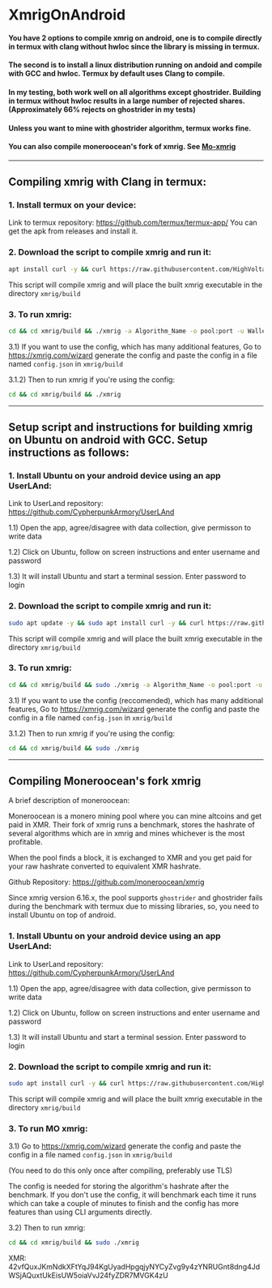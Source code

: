 # XmrigOnAndroid

#### You have 2 options to compile xmrig on android, one is to compile directly in termux with clang without hwloc since the library is missing in termux.
#### The second is to install a linux distribution running on andoid and compile with GCC and hwloc. Termux by default uses Clang to compile.
#### In my testing, both work well on all algorithms except ghostrider. Building in termux without hwloc results in a large number of rejected shares. (Approximately 66% rejects on ghostrider in my tests)
#### Unless you want to mine with ghostrider algorithm, termux works fine.
#### You can also compile moneroocean's fork of xmrig. See [Mo-xmrig](#compiling-Monerooceans-fork-xmrig)

***

## Compiling xmrig with Clang in termux:

### 1. Install termux on your device:
Link to termux repository: https://github.com/termux/termux-app/
You can get the apk from releases and install it.

### 2. Download the script to compile xmrig and run it:
```bash
apt install curl -y && curl https://raw.githubusercontent.com/HighVoltage557/XmrigOnAndroid/main/compileintermux.sh | bash
```

This script will compile xmrig and will place the built xmrig executable in the directory `xmrig/build`

### 3. To run xmrig:

```bash
cd && cd xmrig/build && ./xmrig -a Algorithm_Name -o pool:port -u Wallet_Address -p Password
```

3.1) If you want to use the config, which has many additional features, Go to https://xmrig.com/wizard generate the config and paste the config in a file named `config.json` in `xmrig/build`

3.1.2) Then to run xmrig if you're using the config:
```bash
cd && cd xmrig/build && ./xmrig
```
***
## Setup script and instructions for building xmrig on Ubuntu on android with GCC. Setup instructions as follows:

### 1. Install Ubuntu on your android device using an app UserLAnd:

Link to UserLand repository: https://github.com/CypherpunkArmory/UserLAnd

1.1) Open the app, agree/disagree with data collection, give permisson to write data

1.2) Click on Ubuntu, follow on screen instructions and enter username and password

1.3) It will install Ubuntu and start a terminal session. Enter password to login

### 2. Download the script to compile xmrig and run it:
```bash
sudo apt update -y && sudo apt install curl -y && curl https://raw.githubusercontent.com/HighVoltage557/XmrigOnAndroid/main/compile.sh | bash
```

This script will compile xmrig and will place the built xmrig executable in the directory `xmrig/build`

### 3. To run xmrig:

```bash
cd && cd xmrig/build && sudo ./xmrig -a Algorithm_Name -o pool:port -u Wallet_Address -p Password
```

3.1) If you want to use the config (reccomended), which has many additional features, Go to https://xmrig.com/wizard generate the config and paste the config in a file named `config.json` in `xmrig/build`

3.1.2) Then to run xmrig if you're using the config:
```bash
cd && cd xmrig/build && sudo ./xmrig
```
***
## Compiling Moneroocean's fork xmrig
A brief description of moneroocean: 

Moneroocean is a monero mining pool where you can mine altcoins and get paid in XMR. Their fork of xmrig runs a benchmark, stores the hashrate of several algorithms which are in xmrig and mines whichever is the most profitable.

When the pool finds a block, it is exchanged to XMR and you get paid for your raw hashrate converted to equivalent XMR hashrate.

Github Repository: https://github.com/moneroocean/xmrig

Since xmrig version 6.16.x, the pool supports `ghostrider` and ghostrider fails during the benchmark with termux due to missing libraries, so, you need to install Ubuntu on top of android.

### 1. Install Ubuntu on your android device using an app UserLAnd:

Link to UserLand repository: https://github.com/CypherpunkArmory/UserLAnd

1.1) Open the app, agree/disagree with data collection, give permisson to write data

1.2) Click on Ubuntu, follow on screen instructions and enter username and password

1.3) It will install Ubuntu and start a terminal session. Enter password to login

### 2. Download the script to compile xmrig and run it:
```bash
sudo apt install curl -y && curl https://raw.githubusercontent.com/HighVoltage557/XmrigOnAndroid/main/compilemoxmrig.sh | bash
```

This script will compile xmrig and will place the built xmrig executable in the directory `xmrig/build`

### 3. To run MO xmrig:

3.1) Go to https://xmrig.com/wizard generate the config and paste the config in a file named `config.json` in `xmrig/build`

(You need to do this only once after compiling, preferably use TLS)

The config is needed for storing the algorithm's hashrate after the benchmark. If you don't use the config, it will benchmark each time it runs which can take a couple of minutes to finish and the config has more features than using CLI arguments directly.

3.2) Then to run xmrig:
```bash
cd && cd xmrig/build && sudo ./xmrig
```

XMR: 42vfQuxJKmNdkXFtYqJ94KgUyadHpgqjyNYCyZvg9y4zYNRUGnt8dng4JdWSjAQuxtUkEisUW5oiaVvJ24fyZDR7MVGK4zU
